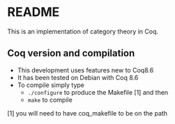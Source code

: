 # README #

This is an implementation of category theory in Coq.

## Coq version and compilation ##

* This development uses features new to Coq8.6
* It has been tested on Debian with Coq 8.6
* To compile simply type
    * ``` ./configure ``` to produce the Makefile [1] and then
    * ``` make ``` to compile

[1] you will need to have coq_makefile to be on the path
